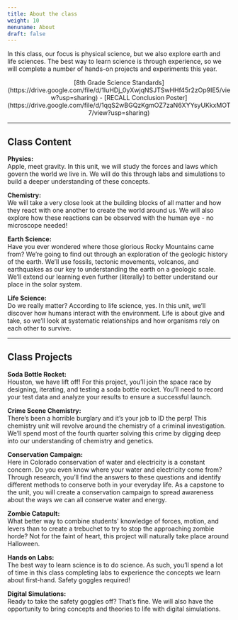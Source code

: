 ```yaml
---
title: About the class
weight: 10
menuname: About
draft: false
---
```

In this class, our focus is physical science, but we also explore earth and life sciences. The best way to learn science is through experience, so we will complete a number of hands-on projects and experiments this year.

<center>[8th Grade Science Standards](https://drive.google.com/file/d/1IuHDj_0yXwjqNSJTSwHHf45r2zOp9IE5/view?usp=sharing) - [RECALL Conclusion Poster](https://drive.google.com/file/d/1qqS2wBGQzKgmOZ7zaN6XYYsyUKkxMOT7/view?usp=sharing)</center>

- - -

## Class Content

**Physics:**\
Apple, meet gravity. In this unit, we will study the forces and laws which govern the world we live in. We will do this through labs and simulations to build a deeper understanding of these concepts.

**Chemistry:**\
We will take a very close look at the building blocks of all matter and how they react with one another to create the world around us. We will also explore how these reactions can be observed with the human eye - no microscope needed!

**Earth Science:**\
Have you ever wondered where those glorious Rocky Mountains came from? We’re going to find out through an exploration of the geologic history of the earth. We’ll use fossils, tectonic movements, volcanos, and earthquakes as our key to understanding the earth on a geologic scale. We’ll extend our learning even further (literally) to better understand our place in the solar system.

**Life Science:**\
Do we really matter? According to life science, yes. In this unit, we’ll discover how humans interact with the environment. Life is about give and take, so we’ll look at systematic relationships and how organisms rely on each other to survive.

- - -

## Class Projects

**Soda Bottle Rocket:**\
Houston, we have lift off! For this project, you’ll join the space race by designing, iterating, and testing a soda bottle rocket. You’ll need to record your test data and analyze your results to ensure a successful launch.

**Crime Scene Chemistry:**\
There’s been a horrible burglary and it’s your job to ID the perp! This chemistry unit will revolve around the chemistry of a criminal investigation. We’ll spend most of the fourth quarter solving this crime by digging deep into our understanding of chemistry and genetics.

**Conservation Campaign:**\
Here in Colorado conservation of water and electricity is a constant concern. Do you even know where your water and electricity come from? Through research, you’ll find the answers to these questions and identify different methods to conserve both in your everyday life. As a capstone to the unit, you will create a conservation campaign to spread awareness about the ways we can all conserve water and energy.

**Zombie Catapult:**\
What better way to combine students' knowledge of forces, motion, and levers than to create a trebuchet to try to stop the approaching zombie horde? Not for the faint of heart, this project will naturally take place around Halloween.

**Hands on Labs:**\
The best way to learn science is to do science. As such, you’ll spend a lot of time in this class completing labs to experience the concepts we learn about first-hand. Safety goggles required!

**Digital Simulations:**\
Ready to take the safety goggles off? That’s fine. We will also have the opportunity to bring concepts and theories to life with digital simulations.
